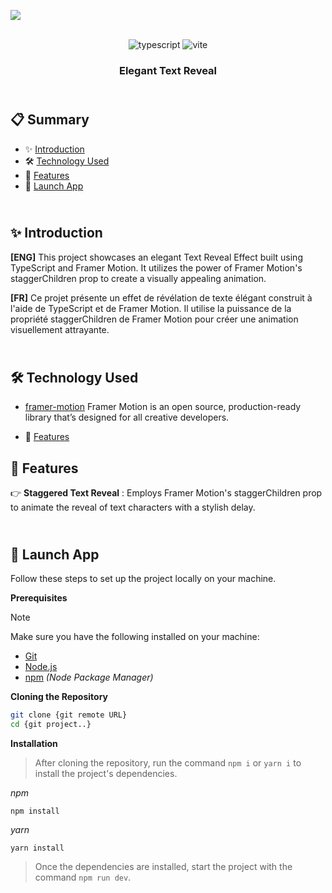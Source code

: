   ![](https://media.giphy.com/media/pDbvMHSK1RiL0OrXxQ/giphy.gif)
<div align="center">
 <div align="center">
    <img src="https://img.shields.io/badge/-TypeScript-black?style=for-the-badge&logoColor=white&logo=typescript&color=3178C6" alt="typescript" />
    <img src="https://img.shields.io/badge/-Vite-black?style=for-the-badge&logoColor=white&logo=vite&color=646CFF" alt="vite" />
  </div>
  <h3 align="center">Elegant Text Reveal</h3>
</div>

## <br /> 📋 <a name="table">Summary</a>

- ✨ [Introduction](#introduction)
- 🛠 [Technology Used](#tech-stack)
- 📝 [Features](#features)
- 🚀 [Launch App](#launch-app)

## <br /> <a name="introduction">✨ Introduction</a>

**[ENG]** This project showcases an elegant Text Reveal Effect built using TypeScript and Framer Motion. It utilizes the power of Framer Motion's staggerChildren prop to create a visually appealing animation.

**[FR]** Ce projet présente un effet de révélation de texte élégant construit à l'aide de TypeScript et de Framer Motion. Il utilise la puissance de la propriété staggerChildren de Framer Motion pour créer une animation visuellement attrayante.

## <br /> <a name="tech-stack">🛠 Technology Used</a>

- [framer-motion](https://www.npmjs.com/package/framer-motion)
Framer Motion is an open source, production-ready library that’s designed for all creative developers.

- 📝 [Features](#features)

## <a name="features">📝 Features</a>

👉 **Staggered Text Reveal** : Employs Framer Motion's staggerChildren prop to animate the reveal of text characters with a stylish delay.

## <br /> <a name="launch-app">🚀 Launch App</a>

Follow these steps to set up the project locally on your machine.

**Prerequisites**

>[!NOTE]
> Make sure you have the following installed on your machine:

- [Git](https://git-scm.com/)
- [Node.js](https://nodejs.org/en)
- [npm](https://www.npmjs.com/) *(Node Package Manager)*

**Cloning the Repository**

```bash
git clone {git remote URL}
cd {git project..}
```

**Installation**

> After cloning the repository, run the command `npm i` or `yarn i` to install the project's dependencies.

_npm_

```
npm install 
```

_yarn_

```
yarn install
```

> Once the dependencies are installed, start the project with the command `npm run dev`.